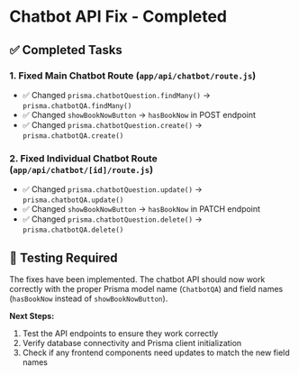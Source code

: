 # Chatbot API Fix - Completed

## ✅ Completed Tasks

### 1. Fixed Main Chatbot Route (`app/api/chatbot/route.js`)
- ✅ Changed `prisma.chatbotQuestion.findMany()` → `prisma.chatbotQA.findMany()`
- ✅ Changed `showBookNowButton` → `hasBookNow` in POST endpoint
- ✅ Changed `prisma.chatbotQuestion.create()` → `prisma.chatbotQA.create()`

### 2. Fixed Individual Chatbot Route (`app/api/chatbot/[id]/route.js`)
- ✅ Changed `prisma.chatbotQuestion.update()` → `prisma.chatbotQA.update()`
- ✅ Changed `showBookNowButton` → `hasBookNow` in PATCH endpoint
- ✅ Changed `prisma.chatbotQuestion.delete()` → `prisma.chatbotQA.delete()`

## 🧪 Testing Required

The fixes have been implemented. The chatbot API should now work correctly with the proper Prisma model name (`ChatbotQA`) and field names (`hasBookNow` instead of `showBookNowButton`).

**Next Steps:**
1. Test the API endpoints to ensure they work correctly
2. Verify database connectivity and Prisma client initialization
3. Check if any frontend components need updates to match the new field names
